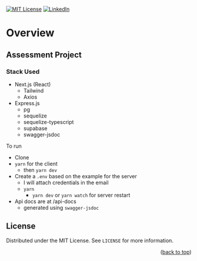 <a name="readme-top"></a>

<!--
*** I'm using markdown "reference style" links for readability.
*** Reference links are enclosed in brackets [ ] instead of parentheses ( ).
*** See the bottom of this document for the declaration of the reference variables
*** for contributors-url, forks-url, etc. This is an optional, concise syntax you may use.
*** https://www.markdownguide.org/basic-syntax/#reference-style-links
-->

[![MIT License][license-shield]][license-url]
[![LinkedIn][linkedin-shield]][linkedin-url]

# Overview

## Assessment Project

### Stack Used
- Next.js (React)
    - Tailwind
    - Axios
- Express.js 
    - pg
    - sequelize
    - sequelize-typescript
    - supabase
    - swagger-jsdoc

To run 

- Clone
- `yarn` for the client
    - then `yarn dev`
- Create a `.env` based on the example for the server
    - I will attach credentials in the email
    - `yarn`
        - `yarn dev` or `yarn watch` for server restart
- Api docs are at /api-docs
    - generated using `swagger-jsdoc`

## License

Distributed under the MIT License. See `LICENSE` for more information.

<p align="right">(<a href="#readme-top">back to top</a>)</p>



[license-shield]: https://img.shields.io/github/license/othneildrew/Best-README-Template.svg?style=for-the-badge
[license-url]: https://github.com/KidesLeo/9-Languages-1-Bot/blob/main/LICENSE

[linkedin-shield]: https://img.shields.io/badge/-LinkedIn-black.svg?style=for-the-badge&logo=linkedin&colorB=555
[linkedin-url]: https://www.linkedin.com/in/kidesleo/
